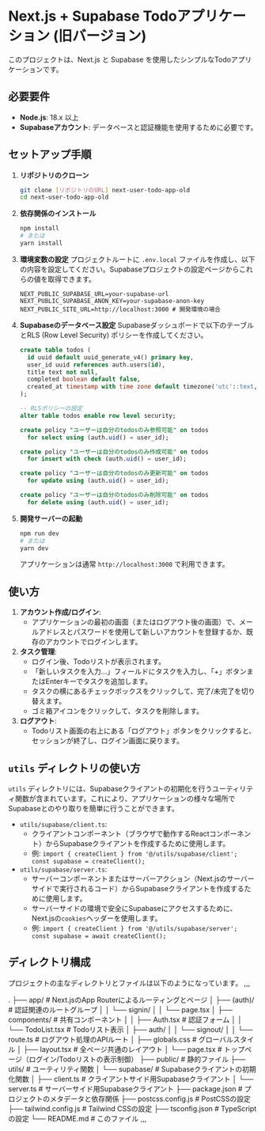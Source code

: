 # Next.js + Supabase Todoアプリケーション (旧バージョン)

このプロジェクトは、Next.js と Supabase を使用したシンプルなTodoアプリケーションです。

## 必要要件

-   **Node.js**: 18.x 以上
-   **Supabaseアカウント**: データベースと認証機能を使用するために必要です。

## セットアップ手順

1.  **リポジトリのクローン**
    ```bash
    git clone [リポジトリのURL] next-user-todo-app-old
    cd next-user-todo-app-old
    ```
2.  **依存関係のインストール**
    ```bash
    npm install
    # または
    yarn install
    ```
3.  **環境変数の設定**
    プロジェクトルートに `.env.local` ファイルを作成し、以下の内容を設定してください。Supabaseプロジェクトの設定ページからこれらの値を取得できます。
    ```
    NEXT_PUBLIC_SUPABASE_URL=your-supabase-url
    NEXT_PUBLIC_SUPABASE_ANON_KEY=your-supabase-anon-key
    NEXT_PUBLIC_SITE_URL=http://localhost:3000 # 開発環境の場合
    ```
4.  **Supabaseのデータベース設定**
    Supabaseダッシュボードで以下のテーブルとRLS (Row Level Security) ポリシーを作成してください。
    ```sql
    create table todos (
      id uuid default uuid_generate_v4() primary key,
      user_id uuid references auth.users(id),
      title text not null,
      completed boolean default false,
      created_at timestamp with time zone default timezone('utc'::text, now()) not null
    );

    -- RLSポリシーの設定
    alter table todos enable row level security;

    create policy "ユーザーは自分のtodosのみ参照可能" on todos
      for select using (auth.uid() = user_id);

    create policy "ユーザーは自分のtodosのみ作成可能" on todos
      for insert with check (auth.uid() = user_id);

    create policy "ユーザーは自分のtodosのみ更新可能" on todos
      for update using (auth.uid() = user_id);

    create policy "ユーザーは自分のtodosのみ削除可能" on todos
      for delete using (auth.uid() = user_id);
    ```
5.  **開発サーバーの起動**
    ```bash
    npm run dev
    # または
    yarn dev
    ```
    アプリケーションは通常 `http://localhost:3000` で利用できます。

## 使い方

1.  **アカウント作成/ログイン**:
    *   アプリケーションの最初の画面（またはログアウト後の画面）で、メールアドレスとパスワードを使用して新しいアカウントを登録するか、既存のアカウントでログインします。
2.  **タスク管理**:
    *   ログイン後、Todoリストが表示されます。
    *   「新しいタスクを入力...」フィールドにタスクを入力し、「+」ボタンまたはEnterキーでタスクを追加します。
    *   タスクの横にあるチェックボックスをクリックして、完了/未完了を切り替えます。
    *   ゴミ箱アイコンをクリックして、タスクを削除します。
3.  **ログアウト**:
    *   Todoリスト画面の右上にある「ログアウト」ボタンをクリックすると、セッションが終了し、ログイン画面に戻ります。

## `utils` ディレクトリの使い方

`utils` ディレクトリには、Supabaseクライアントの初期化を行うユーティリティ関数が含まれています。これにより、アプリケーションの様々な場所でSupabaseとのやり取りを簡単に行うことができます。

-   `utils/supabase/client.ts`:
    *   クライアントコンポーネント（ブラウザで動作するReactコンポーネント）からSupabaseクライアントを作成するために使用します。
    *   例: `import { createClient } from '@/utils/supabase/client'; const supabase = createClient();`
-   `utils/supabase/server.ts`:
    *   サーバーコンポーネントまたはサーバーアクション（Next.jsのサーバーサイドで実行されるコード）からSupabaseクライアントを作成するために使用します。
    *   サーバーサイドの環境で安全にSupabaseにアクセスするために、Next.jsの`cookies`ヘッダーを使用します。
    *   例: `import { createClient } from '@/utils/supabase/server'; const supabase = await createClient();`

## ディレクトリ構成

プロジェクトの主なディレクトリとファイルは以下のようになっています。
,,,

.
├── app/ # Next.jsのApp Routerによるルーティングとページ
│ ├── (auth)/ # 認証関連のルートグループ
│ │ └── signin/
│ │ └── page.tsx
│ ├── components/ # 共有コンポーネント
│ │ ├── Auth.tsx # 認証フォーム
│ │ └── TodoList.tsx # Todoリスト表示
│ ├── auth/
│ │ └── signout/
│ │ └── route.ts # ログアウト処理のAPIルート
│ ├── globals.css # グローバルスタイル
│ ├── layout.tsx # 全ページ共通のレイアウト
│ └── page.tsx # トップページ（ログイン/Todoリストの表示制御）
├── public/ # 静的ファイル
├── utils/ # ユーティリティ関数
│ └── supabase/ # Supabaseクライアントの初期化関数
│ ├── client.ts # クライアントサイド用Supabaseクライアント
│ └── server.ts # サーバーサイド用Supabaseクライアント
├── package.json # プロジェクトのメタデータと依存関係
├── postcss.config.js # PostCSSの設定
├── tailwind.config.js # Tailwind CSSの設定
├── tsconfig.json # TypeScriptの設定
└── README.md # このファイル
,,,
